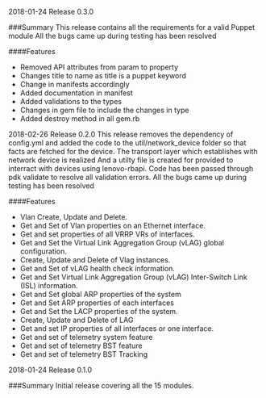 
2018-01-24 Release 0.3.0

###Summary
This release contains all the requirements for a valid Puppet module
All the bugs came up during testing has been resolved

####Features
- Removed API attributes from param to property
- Changes title to name as title is a puppet keyword
- Change in manifests accordingly
- Added documentation in manifest
- Added validations to the types
- Changes in gem file to include the changes in type
- Added destroy method in all gem.rb

2018-02-26 Release 0.2.0
This release removes the dependency of config.yml and added the code to the 
util/network_device folder so that facts are fetched for the device.
The transport layer which establishes with network device is realized
And a utilty file is created for provided to interract with devices using lenovo-rbapi.
Code has been passed through pdk validate to resolve all validation errors.
All the bugs came up during testing has been resolved

####Features
- Vlan Create, Update and Delete.
- Get and Set of Vlan properties on an Ethernet interface.
- Get and set properties of all VRRP VRs of interfaces.
- Get and Set the Virtual Link Aggregation Group (vLAG) global configuration.
- Create, Update and Delete of Vlag instances.
- Get and Set of vLAG health check information.
- Get and Set Virtual Link Aggregation Group (vLAG) Inter-Switch Link (ISL) information.
- Get and Set global ARP properties of the system
- Get and Set ARP properties of each interfaces
- Get and Set the LACP properties of the system.
- Create, Update and Delete of LAG
- Get and set IP properties of all interfaces or one interface.
- Get and set of telemetry system feature
- Get and set of telemetry BST feature
- Get and set of telemetry BST Tracking


2018-01-24 Release 0.1.0

###Summary
Initial release covering all the 15 modules.



